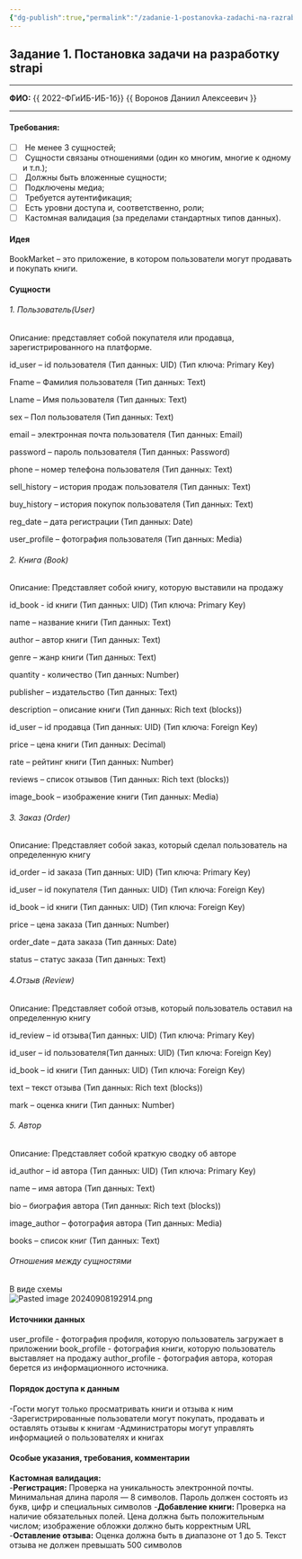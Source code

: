 ```yaml
---
{"dg-publish":true,"permalink":"/zadanie-1-postanovka-zadachi-na-razrabotku-strapi/","tags":["gardenEntry"]}
---
```


## Задание 1. Постановка задачи на разработку strapi

---

**ФИО:** {{ 2022-ФГиИБ-ИБ-1б}} {{ Воронов Даниил Алексеевич }}

---

#### Требования:

- [ ]  Не менее 3 сущностей;
- [ ]  Сущности связаны отношениями (один ко многим, многие к одному и т.п.);
- [ ]  Должны быть вложенные сущности;
- [ ]  Подключены медиа;
- [ ]  Требуется аутентификация;
- [ ]  Есть уровни доступа и, соответственно, роли;
- [ ]  Кастомная валидация (за пределами стандартных типов данных).

#### Идея

BookMarket – это приложение, в котором пользователи могут продавать и покупать книги.

#### Сущности

###### 1. Пользователь(User)
Описание: представляет собой покупателя или продавца, зарегистрированного на платформе.

id_user – id пользователя (Тип данных: UID) (Тип ключа: Primary Key)

Fname – Фамилия пользователя (Тип данных: Text)

Lname – Имя пользователя (Тип данных: Text)

sex – Пол пользователя (Тип данных: Text)

email – электронная почта пользователя (Тип данных: Email)

password – пароль пользователя (Тип данных: Password)

phone – номер телефона пользователя (Тип данных: Text)

sell_history – история продаж пользователя (Тип данных: Text)

buy_history – история покупок пользователя (Тип данных: Text)

reg_date – дата регистрации (Тип данных: Date)

user_profile – фотография пользователя (Тип данных: Media)

###### 2. Книга (Book)
Описание: Представляет собой книгу, которую выставили на продажу

id_book - id книги (Тип данных: UID) (Тип ключа: Primary Key)

name – название книги (Тип данных: Text)

author – автор книги (Тип данных: Text)

genre – жанр книги (Тип данных: Text)

quantity - количество (Тип данных: Number)

publisher – издательство (Тип данных: Text)

description – описание книги (Тип данных: Rich text (blocks))

id_user – id продавца (Тип данных: UID) (Тип ключа: Foreign Key)

price – цена книги (Тип данных: Decimal)

rate – рейтинг книги (Тип данных: Number)

reviews – список отзывов (Тип данных: Rich text (blocks))

image_book – изображение книги (Тип данных: Media)

###### 3. Заказ (Order)
Описание: Представляет собой заказ, который сделал пользователь на определенную книгу

id_order – id заказа (Тип данных: UID) (Тип ключа: Primary Key)

id_user – id покупателя (Тип данных: UID) (Тип ключа: Foreign Key)

id_book – id книги (Тип данных: UID) (Тип ключа: Foreign Key)

price – цена заказа (Тип данных: Number)

order_date – дата заказа (Тип данных: Date)

status – статус заказа (Тип данных: Text)

###### 4.Отзыв (Review)
Описание: Представляет собой отзыв, который пользователь оставил на определенную книгу

id_review – id отзыва(Тип данных: UID) (Тип ключа: Primary Key)

id_user – id пользователя(Тип данных: UID) (Тип ключа: Foreign Key)

id_book – id книги (Тип данных: UID) (Тип ключа: Foreign Key)

text – текст отзыва (Тип данных: Rich text (blocks))

mark – оценка книги (Тип данных: Number)
###### 5. Автор
Описание:  Представляет собой краткую сводку об авторе

id_author – id автора (Тип данных: UID) (Тип ключа: Primary Key)

name – имя автора (Тип данных: Text)

bio – биография автора (Тип данных: Rich text (blocks))

image_author – фотография автора (Тип данных: Media)

books – список книг (Тип данных: Text)

###### Отношения между сущностями

В виде схемы  
![Pasted image 20240908192914.png](/img/user/Pasted%20image%2020240908192914.png)


#### Источники данных
user_profile - фотография профиля, которую пользователь загружает в приложении
book_profile - фотография книги, которую пользователь выставляет на продажу
author_profile - фотография автора, которая берется из информационного источника. 


#### Порядок доступа к данным
-Гости могут только просматривать книги и отзыва к ним
-Зарегистрированные пользователи могут покупать, продавать и оставлять отзывы к книгам
-Администраторы могут управлять информацией о пользователях и книгах
#### Особые указания, требования, комментарии
**Кастомная валидация:**  
-**Регистрация:** Проверка на уникальность электронной почты. Минимальная длина пароля — 8 символов.  Пароль должен состоять из букв, цифр и специальных символов
-**Добавление книги:** Проверка на наличие обязательных полей. Цена должна быть положительным числом; изображение обложки должно быть корректным URL 
-**Оставление отзыва:** Оценка должна быть в диапазоне от 1 до 5. Текст отзыва не должен превышать 500 символов